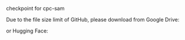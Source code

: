checkpoint for cpc-sam

Due to the file size limit of GitHub, please download from Google Drive:


or Hugging Face:
